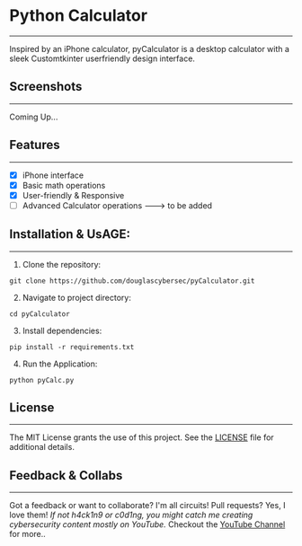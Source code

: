 # **Python Calculator**
---
Inspired by an iPhone calculator, pyCalculator is a desktop calculator with a sleek Customtkinter userfriendly design interface. 

## Screenshots
---
Coming Up...

## Features
---
- [x] iPhone interface
- [x] Basic math operations
- [x] User-friendly & Responsive
- [ ] Advanced Calculator operations ---> to be added

## Installation & UsAGE:
---
1. Clone the repository:
```
git clone https://github.com/douglascybersec/pyCalculator.git

```

2. Navigate to project directory:
```
cd pyCalculator

```

3. Install dependencies:
```
pip install -r requirements.txt

```

4. Run the Application:
```
python pyCalc.py

```

## License
---
The MIT License grants the use of this project. See the [LICENSE](https://github.com/douglascybersec/pyCalculator/blob/master/LICENSE) file for additional details.

## Feedback & Collabs
---
Got a feedback or want to collaborate? I'm all circuits! Pull requests? Yes, I love them! _If not h4ck1n9 or c0d1ng, you might catch me creating cybersecurity content mostly on YouTube._ Checkout the [YouTube Channel](https://www.youtube.com/@douglascybersec) for more..
